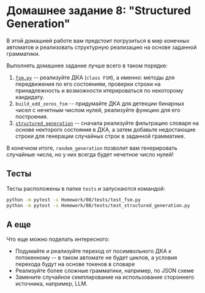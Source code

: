 # Домашнее задание 8: "Structured Generation"

В этой домашней работе вам предстоит погрузиться в мир конечных автоматов и реализовать структурную реализацию на основе заданной грамматики.

Выполнять домашнее задание лучше всего в таком порядке:
1. [`fsm.py`](./fsm.py) -- реализуйте ДКА (`class FSM`), а именно: методы для передвижения по его состояниям, проверки строки на принадлежность и возможности итерироваться по некоторому кандидату.
2. `build_odd_zeros_fsm` -- придумайте ДКА для детекции бинарных чисел с нечетным числом нулей, реализуйте функцию для его построения.
3. [`structured_generation`](./structured_generation.py) -- сначала реализуйте фильтрацию словаря на основе некторого состояния в ДКА, а затем добавьте недостающие строки для генерации случайных строк в заданной грамматике.

В конечном итоге, `random_generation` позволит вам генерировать случайные числа, но у них всегда будет нечетное число нулей!

## Тесты

Тесты расположены в папке `tests` и запускаются командой:

```bash
python -m pytest -s Homework/08/tests/test_fsm.py
python -m pytest -s Homework/08/tests/test_structured_generation.py
```

## А еще

Что еще можно поделать интересного:
- Подумайте и реализуйте переход от посимвольного ДКА к потокенному -- в таком автомате не будет циклов, а условия перехода будут на основе токенов в словаре
- Реализуйте более сложные грамматики, например, по JSON схеме
- Замените случайное семплирование на использование стороннего источника, например, LLM.
